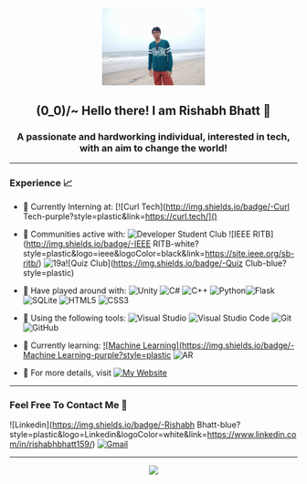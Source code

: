 <p align="center">
    <img src="Assets/RishabhBhatt.jpg" width="180">
</p>
<h2 align="center"> (0_0)/~ Hello there! I am Rishabh Bhatt 👋 </h2>
<h3 align="center"> A passionate and hardworking individual, interested in tech, with an aim to change the world! </h3>

---

### Experience 📈

- 🤵 Currently Interning at: [![Curl Tech](http://img.shields.io/badge/-Curl Tech-purple?style=plastic&link=https://curl.tech/]()
- 🙌 Communities active with: ![Developer Student Club](https://img.shields.io/badge/-Developer_Student_Club_RIT-red?style=plastic&logo=google&logoColor=white&link=https://github.com/DSC-RIT) ![IEEE RITB](http://img.shields.io/badge/-IEEE RITB-white?style=plastic&logo=ieee&logoColor=black&link=https://site.ieee.org/sb-ritb/) ![19a](https://img.shields.io/badge/-19a-blue?style=plastic)![Quiz Club](https://img.shields.io/badge/-Quiz Club-blue?style=plastic)

- 🔭 Have played around with:   ![Unity](http://img.shields.io/badge/-Unity-purple?style=plastic&logo=Unity&logoColor=white) ![C#](http://img.shields.io/badge/-C%23-orange?style=plastic&logo=c-sharp&logoColor=white) ![C++](https://img.shields.io/badge/-C++-red?style=plastic&logo=c++&amp;logoColor=white)  ![Python](https://img.shields.io/badge/-Python-white?style=plastic&logo=python)![Flask](https://img.shields.io/badge/-flask-azure?style=plastic&logo=flask&logoColor=blue) ![SQLite](https://img.shields.io/badge/-SQLite-yellow?style=plastic&amp&logo=sqlite&amp;logoColor=white) ![HTML5](https://img.shields.io/badge/-HTML5-E34F26?style=plastic&logo=html5&logoColor=white) ![CSS3](https://img.shields.io/badge/-CSS3-1572B6?style=plastic&logo=css3) 

- 🔧 Using the following tools: ![Visual Studio](https://img.shields.io/badge/-Visual_Studio-violet?style=plastic&logo=visual-studio) ![Visual Studio Code](https://img.shields.io/badge/-VS_Code-blue?style=plastic&logo=visual-studio-code) ![Git](https://img.shields.io/badge/-Git-orange?style=plastic&logo=git&logoColor=white) ![GitHub](https://img.shields.io/badge/-GitHub-purple?style=plastic&logo=github)

- 🌱 Currently learning: [![Machine Learning](https://img.shields.io/badge/-Machine Learning-purple?style=plastic]() ![AR](https://img.shields.io/badge/-AR-blue?style=plastic)

- 📜 For more details, visit [![My Website](https://img.shields.io/badge/-My_Website-blue?style=plastic)](https://sites.google.com/view/rishabhbhatt/home)

---

### Feel Free To Contact Me 📱

![Linkedin](https://img.shields.io/badge/-Rishabh Bhatt-blue?style=plastic&logo=Linkedin&logoColor=white&link=https://www.linkedin.com/in/rishabhbhatt159/) [![Gmail](https://img.shields.io/badge/rishabhbhatt159@gmail.com-white?style=plastic&logo=Gmail&logoColor=&link=mailto:rishabhbhatt159@gmail.com)](mailto:rishabhbhatt159@gmail.com)

---



<p align="center">
<a href="https://github.com/wrathtitan">
  <img height="180em" src="https://github-readme-stats-eight-theta.vercel.app/api?username=wrathtitan&show_icons=true&theme=algolia&include_all_commits=true&count_private=true"/>
</a>
</p>
